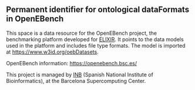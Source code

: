 ## Permanent identifier for ontological dataFormats in OpenEBench

This space is a data resource for the OpenEBench project, the benchmarking platform developed for [ELIXIR](https://elixir-europe.org/). It points to the data models used in the platform and includes file type formats. The model is imported at https://www.w3id.org/oebDatasets.

OpenEBench information: https://openebench.bsc.es/ 

This project is managed by [INB](https://www.bsc.es/discover-bsc/organisation/scientific-structure/spanish-national-bioinformatics-institute-inbelixir) (Spanish National Institute of Bioinformatics), at the Barcelona Supercomputing Center.


